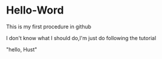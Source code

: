 # Hello-Word
This is my first procedure in github

I don't know what I should do,I'm just do following the tutorial

"hello, Hust"
